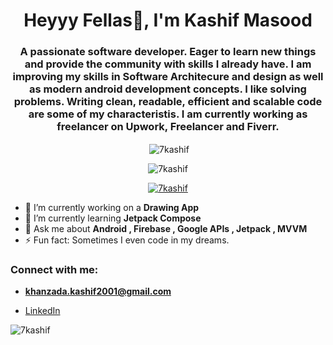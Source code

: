 <h1 align="center">Heyyy Fellas👋, I'm Kashif Masood</h1>
<h3 align="center">A passionate software developer. Eager to learn new things and provide the community with skills I already have. I am improving my skills in Software Architecure and design as well as modern android development concepts. I like solving problems. Writing clean, readable, efficient and scalable code are some of my characteristis. I am currently working as freelancer on Upwork, Freelancer and Fiverr.</h3>

<p align="center">&nbsp;<img align="center" src="https://github-readme-stats.vercel.app/api?username=7kashif&show_icons=true&locale=en" alt="7kashif" /></p>
<p align="center"><img align="center" src="https://github-readme-stats.vercel.app/api/top-langs?username=7kashif&show_icons=true&locale=en&layout=compact" alt="7kashif" /></p>
<p align="center"> <a href="https://github.com/ryo-ma/github-profile-trophy"><img src="https://github-profile-trophy.vercel.app/?username=7kashif" alt="7kashif" /></a> </p>


- 🔭 I’m currently working on a **Drawing App**
- 🌱 I’m currently learning **Jetpack Compose**
- 💬 Ask me about **Android , Firebase , Google APIs , Jetpack , MVVM**
- ⚡ Fun fact: Sometimes I even code in my dreams.

<h3 align="left">Connect with me:</h3>

- **khanzada.kashif2001@gmail.com**

- [LinkedIn](https://www.linkedin.com/in/kashif-masood-b22881198)

<p><img align="center" src="https://github-readme-streak-stats.herokuapp.com/?user=7kashif&" alt="7kashif" /></p>


<!--
**7kashif/7kashif** is a ✨ _special_ ✨ repository because its `README.md` (this file) appears on your GitHub profile.

Here are some ideas to get you started:
- 👯 I’m looking to collaborate on ...
- 🤔 I’m looking for help with ...
- 💬 Ask me about ...
- 📫 How to reach me: ...
- 😄 Pronouns: ...

-->
